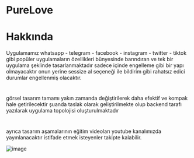 # PureLove
# Hakkında
Uygulamamız whatsapp - telegram - facebook - instagram - twitter - tiktok gibi popüler uygulamaların özellikleri bünyesinde barındıran ve tek bir uygulama şeklinde tasarlanmaktadır sadece içinde engelleme gibi bir yapı olmayacaktır onun yerine sessize al seçeneği ile bildirim gibi rahatsız edici durumlar engellenmiş olacaktır.
#
görsel tasarım tamamı yakın zamanda değiştirilerek daha efektif ve kompak hale getirilecektir şuanda taslak olarak geliştirilmekte olup backend tarafı yazılarak uygulama topolojisi oluşturulmaktadır
#
ayrıca tasarım aşamalarının eğitim videoları youtube kanalımızda yayınlanacaktır istifade etmek isteyenler takipte kalabilir.

![image](https://github.com/user-attachments/assets/e2617fe8-b146-4eef-a775-5848b5f41f5e)
